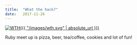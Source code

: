 ```yaml
---
title:  "What the hack?"
date:   2017-11-26
---
```

[![WTH]({{ "/images/wth.svg" | absolute_url }})][WTH]

Ruby meet up is pizza, beer, tea/coffee, cookies and lot of fun!

[WTH]: http://wth.by
